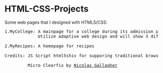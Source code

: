 # HTML-CSS-Projects
Some web pages that I designed with HTML5/CSS: </br>
<pre>
1.MyCollege: A mainpage for a college during its admission period
             Utilize adaptive web design and will show 3 different web layouts based on the width of the browser

2.MyRecipes: A homepage for recipes</br>
Credits: JS Script html5shiv for supporing traditional browser by <a href = "https://github.com/aFarkas/html5shiv">aFarkas</a></br>
         Micro Clearfix by <a href = "http://nicolasgallagher.com/micro-clearfix-hack/">Nicolas Gallagher</a></br>
</pre>
